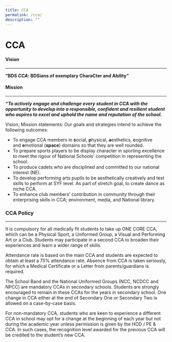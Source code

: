 ```yaml
---
title: CCA
permalink: /cca/
description: ""
---
```

CCA
===

#### Vision
------

**“BDS *CCA*: BDSians of exemplary CharaCter and Ability”** 


#### Mission
-------

**_“To actively engage and challenge every student in CCA with the opportunity to develop into a responsible, confident and resilient student who aspires to excel and_** **_uphold the name and reputation of the school._**

Vision, Mission statements: Our goals and strategies intend to achieve the following outcomes:   

*   To engage CCA members in **s**ocial, **p**hysical, **a**esthetics, **c**ognitive and **e**motional (**space**) domains so that they are well rounded.
*   To prepare sports players to be display character in sporting excellence to meet the rigour of National Schools’ competition in representing the school.
*   To produce cadets who are disciplined and committed to our national interest (NE).
*   To develop performing arts pupils to be aesthetically creatively and test skills to perform at SYF level. As part of stretch goal, to create dance as niche CCA.
*   To enhance club members’ contribution in community through their enterprising skills in CCA; environment, media, and National library. 

 
### CCA Policy
----------

It is compulsory for all medically fit students to take up ONE CORE CCA, which can be a Physical Sport, a Uniformed Group, a Visual and Performing Art or a Club. Students may participate in a second CCA to broaden their experiences and learn a wider range of skills.

  

Attendance rate is based on the main CCA and students are expected to obtain at least a 75% attendance rate. Absence from CCA is taken seriously, for which a Medical Certificate or a Letter from parents/guardians is required.

  

The School Band and the National Uniformed Groups (NCC, NCDCC and NPCC) are mandatory CCAs in secondary schools. Students are strongly encouraged to remain in these CCAs for the years in secondary school. One change in CCA either at the end of Secondary One or Secondary Two is allowed on a case-by-case basis.

  

For non-mandatory CCA, students who are keen to experience a different CCA in school may opt for a change at the beginning of each year but not during the academic year unless permission is given by the HOD / PE & CCA. In such cases, the recognition level awarded for the previous CCA will be credited to the student’s new CCA.